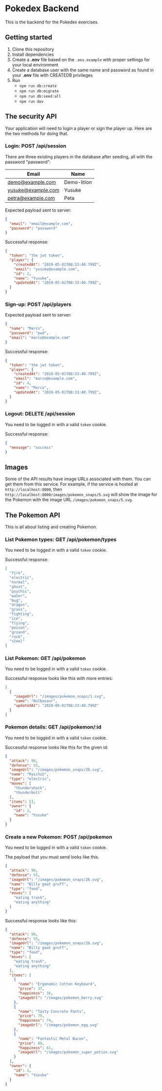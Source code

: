 # Pokedex Backend

This is the backend for the Pokedex exercises.

## Getting started

1. Clone this repository
2. Install dependencies
3. Create a **.env** file based on the `.env.example` with proper settings for 
   your local environment
4. Create a database user with the same name and password as found in your
   **.env** file with CREATEDB privileges
5. Run
   * `npm run db:create`
   * `npm run db:migrate`
   * `npm run db:seed:all`
   * `npm run dev`

## The security API

Your application will need to login a player or sign the player up. Here are the
two methods for doing that.

### Login: POST /api/session

There are three existing players in the database after seeding, all with the
password "password":

| Email              | Name        |
|--------------------|-------------|
| demo@example.com   | Demo-lition |
| yusuke@example.com | Yusuke      |
| petra@example.com  | Peta        |

Expected payload sent to server:

```json
{
  "email": "email@example.com",
  "password": "password"
}
```

Successful response:

```json
{
  "token": "the jwt token",
  "player": {
    "createdAt": "2019-05-01T08:33:40.799Z",
    "email": "yusuke@example.com",
    "id": 2,
    "name": "Yusuke",
    "updatedAt": "2019-05-01T08:33:40.799Z",
  }
}
```

### Sign-up: POST /api/players

Expected payload sent to server:

```json
{
  "name": "Marco",
  "password": "pwd",
  "email": "marco@example.com"
}
```

Successful response:

```json
{
  "token": "the jwt token",
  "player": {
    "createdAt": "2019-05-01T08:33:40.799Z",
    "email": "marco@example.com",
    "id": 4,
    "name": "Marco",
    "updatedAt": "2019-05-01T08:33:40.799Z",
  }
}
```

### Logout: DELETE /api/session

You need to be logged in with a valid `token` cookie.

Successful response:

```json
{
  "message": "success"
}
```

## Images

Some of the API results have image URLs associated with them. You can get them
from this service. For example, if the service is hosted at
`http://localhost:8000`, then `http://localhost:8000/images/pokemon_snaps/5.svg`
will show the image for the Pokemon with the image URL
`/images/pokemon_snaps/5.svg`.

## The Pokemon API

This is all about listing and creating Pokemon.

### List Pokemon types: GET /api/pokemon/types

You need to be logged in with a valid `token` cookie.

Successful response:

```json
[
  "fire",
  "electric",
  "normal",
  "ghost",
  "psychic",
  "water",
  "bug",
  "dragon",
  "grass",
  "fighting",
  "ice",
  "flying",
  "poison",
  "ground",
  "rock",
  "steel"
]
```

### List Pokemon: GET /api/pokemon

You need to be logged in with a valid `token` cookie.

Successful response looks like this with more entries:

```json
[
  {
    "imageUrl": "/images/pokemon_snaps/1.svg",
    "name": "Bulbasaur",
    "updatedAt": "2019-05-01T08:33:40.799Z"
  }
]
```

### Pokemon details: GET /api/pokemon/:id

You need to be logged in with a valid `token` cookie.

Successful response looks like this for the given id:

```json
{
  "attack": 90,
  "defense": 55,
  "imageUrl": "/images/pokemon_snaps/26.svg",
  "name": "Raichu5",
  "type": "electric",
  "moves": [
    "thundershock",
    "thunderbolt"
  ],
  "items": [],
  "owner": {
    "id": 2,
    "name": "Yusuke"
  }
}
```

### Create a new Pokemon: POST /api/pokemon

You need to be logged in with a valid `token` cookie.

The payload that you must send looks like this.

```json
{
  "attack": 90,
  "defense": 55,
  "imageUrl": "/images/pokemon_snaps/26.svg",
  "name": "Billy goat gruff",
  "type": "food",
  "moves": [
    "eating trash",
    "eating anything"
  ]
}
```

Successful response looks like this:

```json
{
  "attack": 90,
  "defense": 55,
  "imageUrl": "/images/pokemon_snaps/26.svg",
  "name": "Billy goat gruff",
  "type": "food",
  "moves": [
    "eating trash",
    "eating anything"
  ],
  "items": [
    {
      "name": "Ergonomic Cotton Keyboard",
      "price": 37,
      "happiness": 36,
      "imageUrl": "/images/pokemon_berry.svg"
    },
    {
      "name": "Tasty Concrete Pants",
      "price": 79,
      "happiness": 74,
      "imageUrl": "/images/pokemon_egg.svg"
    },
    {
      "name": "Fantastic Metal Bacon",
      "price": 80,
      "happiness": 61,
      "imageUrl": "/images/pokemon_super_potion.svg"
    }
  ],
  "owner": {
    "id": 2,
    "name": "Yusuke"
  }
}
```
